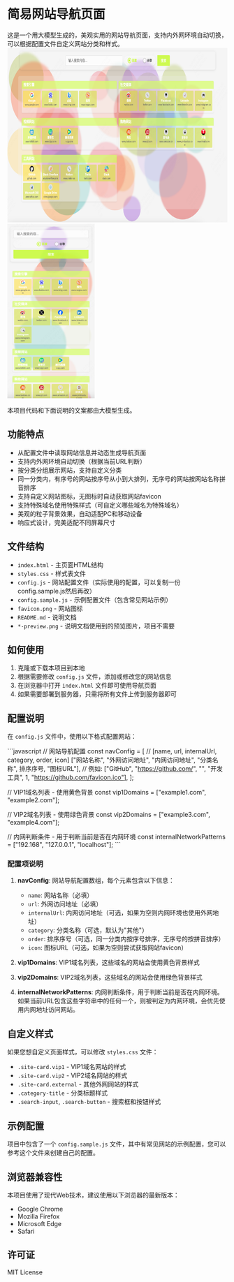 # 简易网站导航页面

这是一个用大模型生成的，美观实用的网站导航页面，支持内外网环境自动切换，可以根据配置文件自定义网站分类和样式。
<img src="https://raw.githubusercontent.com/rainow/simple_nav/main/pc-preview.png" height="400" alt="PC端预览">
<img src="https://raw.githubusercontent.com/rainow/simple_nav/main/mobile-preview.png" height="400" alt="移动端预览">

本项目代码和下面说明的文案都由大模型生成。

## 功能特点

- 从配置文件中读取网站信息并动态生成导航页面
- 支持内外网环境自动切换（根据当前URL判断）
- 按分类分组展示网站，支持自定义分类
- 同一分类内，有序号的网站按序号从小到大排列，无序号的网站按网站名称拼音排序
- 支持自定义网站图标，无图标时自动获取网站favicon
- 支持特殊域名使用特殊样式（可自定义哪些域名为特殊域名）
- 美观的粒子背景效果，自动适配PC和移动设备
- 响应式设计，完美适配不同屏幕尺寸

## 文件结构

- `index.html` - 主页面HTML结构
- `styles.css` - 样式表文件
- `config.js` - 网站配置文件（实际使用的配置，可以复制一份config.sample.js然后再改）
- `config.sample.js` - 示例配置文件（包含常见网站示例）
- `favicon.png` - 网站图标
- `README.md` - 说明文档
- `*-preview.png` - 说明文档使用到的预览图片，项目不需要

## 如何使用

1. 克隆或下载本项目到本地
2. 根据需要修改 `config.js` 文件，添加或修改您的网站信息
3. 在浏览器中打开 `index.html` 文件即可使用导航页面
4. 如果需要部署到服务器，只需将所有文件上传到服务器即可

## 配置说明

在 `config.js` 文件中，使用以下格式配置网站：

\`\`\`javascript
// 网站导航配置
const navConfig = [
  // [name, url, internalUrl, category, order, icon]
  ["网站名称", "外网访问地址", "内网访问地址", "分类名称", 排序序号, "图标URL"],
  // 例如:
  ["GitHub", "https://github.com/", "", "开发工具", 1, "https://github.com/favicon.ico"],
];

// VIP1域名列表 - 使用黄色背景
const vip1Domains = ["example1.com", "example2.com"];

// VIP2域名列表 - 使用绿色背景
const vip2Domains = ["example3.com", "example4.com"];

// 内网判断条件 - 用于判断当前是否在内网环境
const internalNetworkPatterns = ["192.168", "127.0.0.1", "localhost"];
\`\`\`

### 配置项说明

1. **navConfig**: 网站导航配置数组，每个元素包含以下信息：
   - `name`: 网站名称（必填）
   - `url`: 外网访问地址（必填）
   - `internalUrl`: 内网访问地址（可选，如果为空则内网环境也使用外网地址）
   - `category`: 分类名称（可选，默认为"其他"）
   - `order`: 排序序号（可选，同一分类内按序号排序，无序号的按拼音排序）
   - `icon`: 图标URL（可选，如果为空则尝试获取网站favicon）

2. **vip1Domains**: VIP1域名列表，这些域名的网站会使用黄色背景样式

3. **vip2Domains**: VIP2域名列表，这些域名的网站会使用绿色背景样式

4. **internalNetworkPatterns**: 内网判断条件，用于判断当前是否在内网环境。如果当前URL包含这些字符串中的任何一个，则被判定为内网环境，会优先使用内网地址访问网站。

## 自定义样式

如果您想自定义页面样式，可以修改 `styles.css` 文件：

- `.site-card.vip1` - VIP1域名网站的样式
- `.site-card.vip2` - VIP2域名网站的样式
- `.site-card.external` - 其他外网网站的样式
- `.category-title` - 分类标题样式
- `.search-input`, `.search-button` - 搜索框和按钮样式

## 示例配置

项目中包含了一个 `config.sample.js` 文件，其中有常见网站的示例配置，您可以参考这个文件来创建自己的配置。

## 浏览器兼容性

本项目使用了现代Web技术，建议使用以下浏览器的最新版本：
- Google Chrome
- Mozilla Firefox
- Microsoft Edge
- Safari

## 许可证

MIT License
